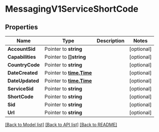# MessagingV1ServiceShortCode

## Properties

Name | Type | Description | Notes
------------ | ------------- | ------------- | -------------
**AccountSid** | Pointer to **string** |  | [optional] 
**Capabilities** | Pointer to **[]string** |  | [optional] 
**CountryCode** | Pointer to **string** |  | [optional] 
**DateCreated** | Pointer to [**time.Time**](time.Time.md) |  | [optional] 
**DateUpdated** | Pointer to [**time.Time**](time.Time.md) |  | [optional] 
**ServiceSid** | Pointer to **string** |  | [optional] 
**ShortCode** | Pointer to **string** |  | [optional] 
**Sid** | Pointer to **string** |  | [optional] 
**Url** | Pointer to **string** |  | [optional] 

[[Back to Model list]](../README.md#documentation-for-models) [[Back to API list]](../README.md#documentation-for-api-endpoints) [[Back to README]](../README.md)


